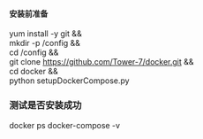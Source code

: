 
#### 安装前准备

yum install -y git &&\
mkdir -p /config && \
cd /config && \
git clone https://github.com/Tower-7/docker.git && \
cd docker && \
python setupDockerCompose.py

### 测试是否安装成功

docker ps
docker-compose -v
